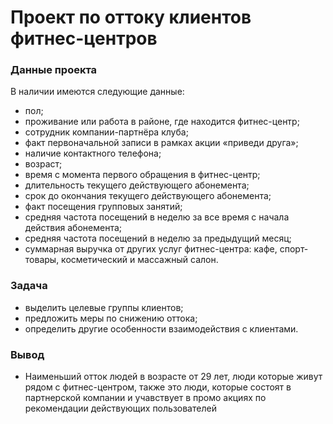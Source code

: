 # Проект по оттоку клиентов фитнес-центров
### Данные проекта
В наличии имеются следующие данные:
* пол;
* проживание или работа в районе, где находится фитнес-центр;
* сотрудник компании-партнёра клуба;
* факт первоначальной записи в рамках акции «приведи друга»;
* наличие контактного телефона;
* возраст;
* время с момента первого обращения в фитнес-центр;
* длительность текущего действующего абонемента;
* срок до окончания текущего действующего абонемента;
* факт посещения групповых занятий;
* средняя частота посещений в неделю за все время с начала действия абонемента;
* средняя частота посещений в неделю за предыдущий месяц;
* суммарная выручка от других услуг фитнес-центра: кафе, спорт-товары, косметический и массажный салон.
### Задача
* выделить целевые группы клиентов;
* предложить меры по снижению оттока;
* определить другие особенности взаимодействия с клиентами.
### Вывод
* Наименьший отток людей в возрасте от 29 лет, люди которые живут рядом с фитнес-центром, также это люди, которые состоят в партнерской компании и учавствует в промо акциях по рекомендации действующих пользователей
